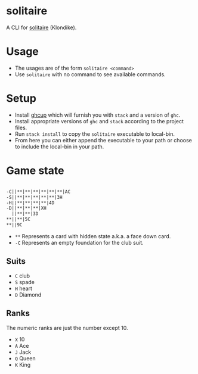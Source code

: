 # solitaire

A CLI for [solitaire](https://en.wikipedia.org/wiki/Patience_(game)) (Klondike).

# Usage

- The usages are of the form `solitaire <command>`
- Use `solitaire` with no command to see available commands.

# Setup

- Install [ghcup](https://haskell.org/ghcup) which will furnish you with
  `stack` and a version of `ghc`. 
- Install appropriate versions of `ghc` and `stack` according to the 
  project files.
- Run `stack install` to copy the `solitaire` executable to local-bin.
- From here you can either append the executable to your path or 
  choose to include the local-bin in your path.

# Game state

``` txt 

-C||**|**|**|**|**|**|AC
-S||**|**|**|**|**|3H
-H||**|**|**|**|4D
-D||**|**|**|XH
  ||**|**|3D
**||**|5C
**||9C

```
- `**` Represents a card with hidden state a.k.a. a face down card.
- `-C` Represents an empty foundation for the club suit.

## Suits
- `C` club
- `S` spade
- `H` heart
- `D` Diamond

## Ranks
The numeric ranks are just the number except 10.
- `X` 10
- `A` Ace
- `J` Jack
- `Q` Queen 
- `K` King
